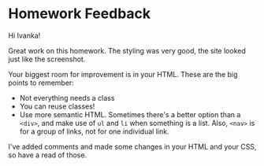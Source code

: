 # Homework Feedback

Hi Ivanka!

Great work on this homework.
The styling was very good, the site looked just like the screenshot.

Your biggest room for improvement is in your HTML.
These are the big points to remember:

- Not everything needs a class
- You can reuse classes!
- Use more semantic HTML. Sometimes there's a better option than a `<div>`,
and make use of `ul` and `li` when something is a list. Also, `<nav>` is for a group of links, not for one individual link.

I've added comments and made some changes in your HTML and your CSS,
so have a read of those.
